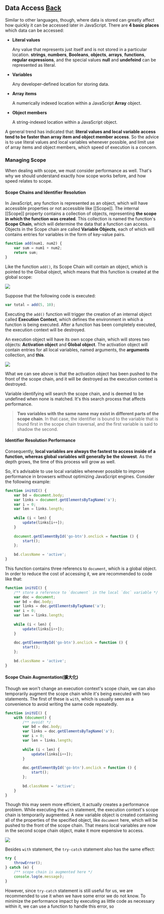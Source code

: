 ## Data Access [Back](./../high_performance.md)

Similar to other languages, though, where data is stored can greatly affect how quickly it can be accessed later in JavaScript. There are **4 basic places** which data can be accessed:

- **Literal values**
    
    Any value that represents just itself and is not stored in a particular location. **strings**, **numbers**, **Booleans**, **objects**, **arrays**, **functions**, **regular expressions**, and the special values **null** and **undefeind** can be represented as literal.

- **Variables**

    Any developer-defined location for storing data.
    
- **Array items**

    A numerically indexed location within a JavaScript **Array** object.
    
- **Object members**

    A string-indexed location within a JavaScript object.

A general trend has indicated that: **literal values and local variable access tend to be faster than array item and object member access**. So the advice is to use literal values and local variables whenever possible, and limit use of array items and object members, which speed of execution is a concern.

### Managing Scope

When dealing with scope, we must consider performance as well. That's why we should understand exactly how scope works before, and how speed relates to scope.

#### Scope Chains and Identifier Resolution

In JavaScript, any function is represented as an object, which will have accessible properties or not accessible like [[Scope]]. The internal [[Scope]] property contains a collection of objects, representing **the scope in which the function was created**. This collection is named the function's **Scope Chain**, which will determine the data that a function can access. Objects in the Scope chain are called **Variable Objects**, each of which will contains entries for variables in the form of key-value pairs.

```js
function add(num1, num2) {
    var sum = num1 + num2;
    return sum;
}
```

Like the function `add()`, its Scope Chain will contain an object, which is pointed to the Global object, which means that this function is created at the global scope:

![](./add_scope_chain.png)

Suppose that the following code is executed:

```js
var total = add(5, 10);
```

Executing the `add()` function will trigger the creation of an internal object called **Execution Context**, which defines the environment in which a function is being executed. After a function has been completely executed, the execution context will be destroyed.

An execution object will have its own scope chain, which will stores two objects: **Activation object** and **Global object**. The activation object will contain entries for all local variables, named arguments, the **arguments** collection, and **this**.

![](./activation_object.png)

What we can see above is that the activation object has been pushed to the front of the scope chain, and it will be destroyed as the execution context is destroyed.

Variable identifying will search the scope chain, and is deemed to be undefined when none is matched. It's this search process that affects performance.

> **Two variables with the same name may exist in different parts of the scope chain**. In that case, the identifier is bound to the variable that is found first in the scope chain traversal, and the first variable is said to shadow the second.

#### Identifier Resolution Performance

Consequently, **local variables are always the fastest to access inside of a function, whereas global variables will generally be the slowest**. As the depth grows, the time of this process will grow as well.

So, it's advisable to use local variables whenever possible to improve performance in browsers without optimizing JavaScript engines. Consider the following example:

```js
function initUI() {
    var bd = document.body;
    var links = document.getElementsByTagName('a');
    var i = 0; 
    var len = links.length;
    
    while (i < len) {
        update(links[i++]);
    }
    
    document.getElementById('go-btn').onclick = function () {
        start();
    };
    
    bd.className = 'active';
}
```

This function contains three referencs to `document`, which is a global object. In order to reduce the cost of accessing it, we are recommended to code like that:

```js
function initUI() {
    /** store a reference to `document` in the local `doc` variable */
    var doc = document;
    var bd = doc.body;
    var links = doc.getElementsByTagName('a');
    var i = 0; 
    var len = links.length;
    
    while (i < len) {
        update(links[i++]);
    }
    
    doc.getElementById('go-btn').onclick = function () {
        start();
    };
    
    bd.className = 'active';
}
```

#### Scope Chain Augmentation(擴大化)

Though we won't change an execution context's scope chain, we can also temporarily augment the scope chain while it's being executed with two statements. The first of these is `with`, which is usually seen as a convenience to avoid writing the same code repeatedly.

```js
function initUI() {
    with (document) {
        /** avoid! */
        var bd = doc.body;
        var links = doc.getElementsByTagName('a');
        var i = 0; 
        var len = links.length;
        
        while (i < len) {
            update(links[i++]);
        }
        
        doc.getElementById('go-btn').onclick = function () {
            start();
        };
        
        bd.className = 'active';   
    }
}
```

Though this may seem more efficient, it actually creates a performance problem. While executing the `with` statement, the execution context's scope chain is temporarily augmented. A new variable object is created containing all of the properties of the specified object, like `document` here, which will be pushed to the front of the scope chain. That means local variables are now in the second scope chain object, make it more expensive to access.

![](./scope_chain_augmentation.png)

Besides `with` statement, the `try-catch` statement also has the same effect:

```js
try {
    throwError();
} catch (e) {
    /** scope chain is augmented here */
    console.log(e.message);
}
```

However, since `try-catch` statement is still useful for us, we are recommended to use it when we have some error we do not know. To minimize the performance impact by executing as little code as necessary within it, we can use a function to handle this error, so 
